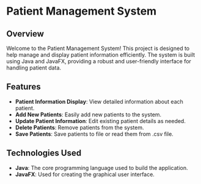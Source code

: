 # Patient Management System
## Overview
Welcome to the Patient Management System! This project is designed to help manage and display patient information efficiently. The system is built using Java and JavaFX, providing a robust and user-friendly interface for handling patient data.

## Features
- **Patient Information Display**: View detailed information about each patient.
- **Add New Patients**: Easily add new patients to the system.
- **Update Patient Information**: Edit existing patient details as needed.
- **Delete Patients**: Remove patients from the system.
- **Save Patients**: Save patients to file or read them from .csv file.

## Technologies Used
- **Java**: The core programming language used to build the application.
- **JavaFX**: Used for creating the graphical user interface.

